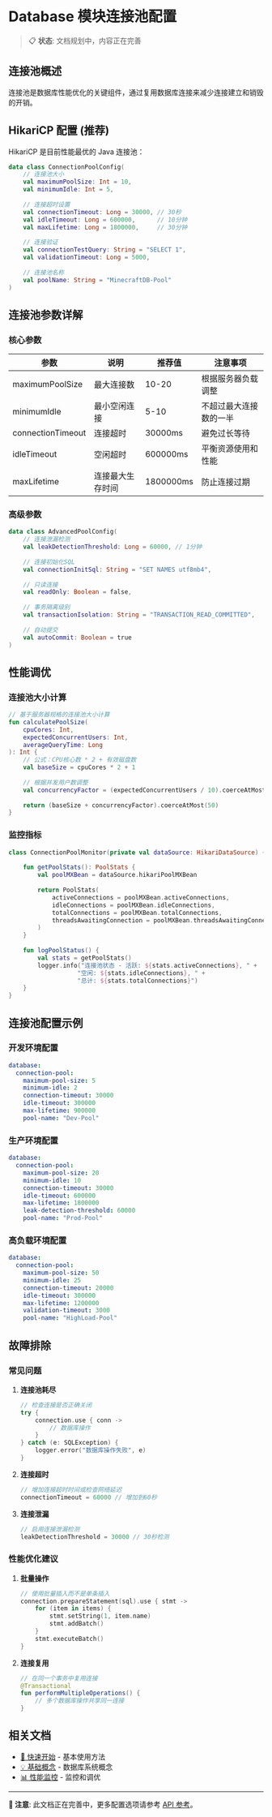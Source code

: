 # Database 模块连接池配置

> 📋 **状态**: 文档规划中，内容正在完善

## 连接池概述

连接池是数据库性能优化的关键组件，通过复用数据库连接来减少连接建立和销毁的开销。

## HikariCP 配置 (推荐)

HikariCP 是目前性能最优的 Java 连接池：

```kotlin
data class ConnectionPoolConfig(
    // 连接池大小
    val maximumPoolSize: Int = 10,
    val minimumIdle: Int = 5,
    
    // 连接超时设置
    val connectionTimeout: Long = 30000, // 30秒
    val idleTimeout: Long = 600000,      // 10分钟
    val maxLifetime: Long = 1800000,     // 30分钟
    
    // 连接验证
    val connectionTestQuery: String = "SELECT 1",
    val validationTimeout: Long = 5000,
    
    // 连接池名称
    val poolName: String = "MinecraftDB-Pool"
)
```

## 连接池参数详解

### 核心参数

| 参数 | 说明 | 推荐值 | 注意事项 |
|------|------|--------|----------|
| maximumPoolSize | 最大连接数 | 10-20 | 根据服务器负载调整 |
| minimumIdle | 最小空闲连接 | 5-10 | 不超过最大连接数的一半 |
| connectionTimeout | 连接超时 | 30000ms | 避免过长等待 |
| idleTimeout | 空闲超时 | 600000ms | 平衡资源使用和性能 |
| maxLifetime | 连接最大生存时间 | 1800000ms | 防止连接过期 |

### 高级参数

```kotlin
data class AdvancedPoolConfig(
    // 连接泄漏检测
    val leakDetectionThreshold: Long = 60000, // 1分钟
    
    // 连接初始化SQL
    val connectionInitSql: String = "SET NAMES utf8mb4",
    
    // 只读连接
    val readOnly: Boolean = false,
    
    // 事务隔离级别
    val transactionIsolation: String = "TRANSACTION_READ_COMMITTED",
    
    // 自动提交
    val autoCommit: Boolean = true
)
```

## 性能调优

### 连接池大小计算

```kotlin
// 基于服务器规格的连接池大小计算
fun calculatePoolSize(
    cpuCores: Int,
    expectedConcurrentUsers: Int,
    averageQueryTime: Long
): Int {
    // 公式：CPU核心数 * 2 + 有效磁盘数
    val baseSize = cpuCores * 2 + 1
    
    // 根据并发用户数调整
    val concurrencyFactor = (expectedConcurrentUsers / 10).coerceAtMost(5)
    
    return (baseSize + concurrencyFactor).coerceAtMost(50)
}
```

### 监控指标

```kotlin
class ConnectionPoolMonitor(private val dataSource: HikariDataSource) {
    
    fun getPoolStats(): PoolStats {
        val poolMXBean = dataSource.hikariPoolMXBean
        
        return PoolStats(
            activeConnections = poolMXBean.activeConnections,
            idleConnections = poolMXBean.idleConnections,
            totalConnections = poolMXBean.totalConnections,
            threadsAwaitingConnection = poolMXBean.threadsAwaitingConnection
        )
    }
    
    fun logPoolStatus() {
        val stats = getPoolStats()
        logger.info("连接池状态 - 活跃: ${stats.activeConnections}, " +
                   "空闲: ${stats.idleConnections}, " +
                   "总计: ${stats.totalConnections}")
    }
}
```

## 连接池配置示例

### 开发环境配置

```yaml
database:
  connection-pool:
    maximum-pool-size: 5
    minimum-idle: 2
    connection-timeout: 30000
    idle-timeout: 300000
    max-lifetime: 900000
    pool-name: "Dev-Pool"
```

### 生产环境配置

```yaml
database:
  connection-pool:
    maximum-pool-size: 20
    minimum-idle: 10
    connection-timeout: 30000
    idle-timeout: 600000
    max-lifetime: 1800000
    leak-detection-threshold: 60000
    pool-name: "Prod-Pool"
```

### 高负载环境配置

```yaml
database:
  connection-pool:
    maximum-pool-size: 50
    minimum-idle: 25
    connection-timeout: 20000
    idle-timeout: 300000
    max-lifetime: 1200000
    validation-timeout: 3000
    pool-name: "HighLoad-Pool"
```

## 故障排除

### 常见问题

1. **连接池耗尽**
   ```kotlin
   // 检查连接是否正确关闭
   try {
       connection.use { conn ->
           // 数据库操作
       }
   } catch (e: SQLException) {
       logger.error("数据库操作失败", e)
   }
   ```

2. **连接超时**
   ```kotlin
   // 增加连接超时时间或检查网络延迟
   connectionTimeout = 60000 // 增加到60秒
   ```

3. **连接泄漏**
   ```kotlin
   // 启用连接泄漏检测
   leakDetectionThreshold = 30000 // 30秒检测
   ```

### 性能优化建议

1. **批量操作**
   ```kotlin
   // 使用批量插入而不是单条插入
   connection.prepareStatement(sql).use { stmt ->
       for (item in items) {
           stmt.setString(1, item.name)
           stmt.addBatch()
       }
       stmt.executeBatch()
   }
   ```

2. **连接复用**
   ```kotlin
   // 在同一个事务中复用连接
   @Transactional
   fun performMultipleOperations() {
       // 多个数据库操作共享同一连接
   }
   ```

## 相关文档

- [🚀 快速开始](quick-start.md) - 基本使用方法
- [💡 基础概念](concepts.md) - 数据库系统概念
- [📊 性能监控](monitoring.md) - 监控和调优

---

**📝 注意**: 此文档正在完善中，更多配置选项请参考 [API 参考](api-reference.md)。
